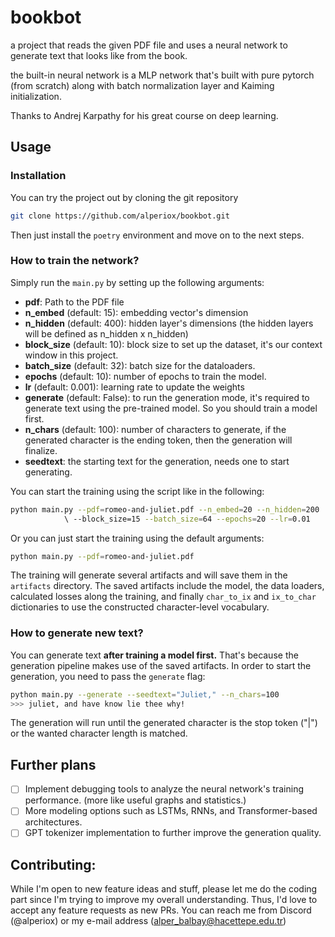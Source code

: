 # bookbot

a project that reads the given PDF file and uses a neural network to generate text that looks like from the book.

the built-in neural network is a MLP network that's built with pure pytorch (from scratch) along with batch normalization layer and Kaiming initialization.

Thanks to Andrej Karpathy for his great course on deep learning.

## Usage

### Installation

You can try the project out by cloning the git repository

```bash
git clone https://github.com/alperiox/bookbot.git
```

Then just install the `poetry` environment and move on to the next steps.

### How to train the network?

Simply run the `main.py` by setting up the following arguments:

- __pdf__: Path to the PDF file
- __n_embed__ (default: 15): embedding vector's dimension
- __n_hidden__ (default: 400): hidden layer's dimensions (the hidden layers will be defined as n_hidden x n_hidden)
- __block_size__ (default: 10): block size to set up the dataset, it's our context window in this project.
- __batch_size__ (default: 32): batch size for the dataloaders.
- __epochs__ (default: 10): number of epochs to train the model.
- __lr__ (default: 0.001): learning rate to update the weights
- __generate__ (default: False): to run the generation mode, it's required to generate text using the pre-trained model. So you should train a model first.
- __n_chars__ (default: 100): number of characters to generate, if the generated character is the ending token, then the generation will finalize.
- __seedtext__: the starting text for the generation, needs one to start generating.

You can start the training using the script like in the following:

```bash
python main.py --pdf=romeo-and-juliet.pdf --n_embed=20 --n_hidden=200 
            \ --block_size=15 --batch_size=64 --epochs=20 --lr=0.01
```

Or you can just start the training using the default arguments:

```bash
python main.py --pdf=romeo-and-juliet.pdf
```

The training will generate several artifacts and will save them in the `artifacts` directory. The saved artifacts include the model, the data loaders, calculated losses along the training, and finally `char_to_ix` and `ix_to_char` dictionaries to use the constructed character-level vocabulary.

### How to generate new text?

You can generate text __after training a model first.__ That's because the generation pipeline makes use of the saved artifacts. In order to start the generation, you need to pass the `generate` flag:

```bash
python main.py --generate --seedtext="Juliet," --n_chars=100
>>> juliet, and have know lie thee why!
```

The generation will run until the generated character is the stop token ("|") or the wanted character length is matched.

## Further plans

- [ ] Implement debugging tools to analyze the neural network's training performance. (more like useful graphs and statistics.)
- [ ] More modeling options such as LSTMs, RNNs, and Transformer-based architectures.
- [ ] GPT tokenizer implementation to further improve the generation quality.

## Contributing:

While I'm open to new feature ideas and stuff, please let me do the coding part since I'm trying to improve my overall understanding. Thus, I'd love to accept any feature requests as new PRs. You can reach me from Discord (@alperiox) or my e-mail address (<alper_balbay@hacettepe.edu.tr>)
